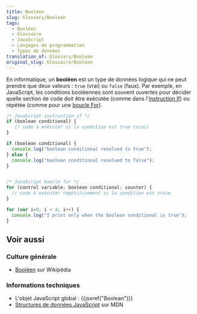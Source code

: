 ```yaml
---
title: Booléen
slug: Glossary/Boolean
tags:
  - Booléen
  - Glossaire
  - JavaScript
  - Langages de programmation
  - Types de données
translation_of: Glossary/Boolean
original_slug: Glossaire/Boolean
---
```


En informatique, un **booléen** est un type de données logique qui ne peut prendre que deux valeurs : `true` (vrai) ou `false` (faux). Par exemple, en JavaScript, les conditions booléennes sont souvent ouvertes pour décider quelle section de code doit être exécutée (comme dans l'[instruction If](/fr/docs/Web/JavaScript/Reference/Instructions/if...else)) ou répétée (comme pour une [boucle For](/fr/docs/Web/JavaScript/Reference/Instructions/for)).

```js
/* JavaScript instruction if */
if (boolean conditional) {
   // code à exécuter si la condition est true (vrai)
}

if (boolean conditional) {
  console.log("boolean conditional resolved to true");
} else {
  console.log("boolean conditional resolved to false");
}


/* JavaScript boucle for */
for (control variable; boolean conditional; counter) {
  // code à exécuter répétitivement si la condition est vraie
}

for (var i=0; i < 4; i++) {
  console.log("I print only when the boolean conditional is true");
}
```

## Voir aussi

### Culture générale

- [Booléen](http://fr.wikipedia.org/wiki/Bool%C3%A9en) sur Wikipédia

### Informations techniques

- L'objet JavaScript global : {{jsxref("Boolean")}}
- [Structures de données JavaScript](/fr/docs/Web/JavaScript/Structures_de_donn%C3%A9es) sur MDN
